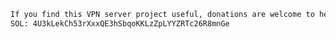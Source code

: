 ````markdown name=README.md
If you find this VPN server project useful, donations are welcome to help keep privacy and security open-source:
SOL: 4U3kLekCh53rXxxQE3hSbqoKKLzZpLYYZRTc26R8mnGe
````